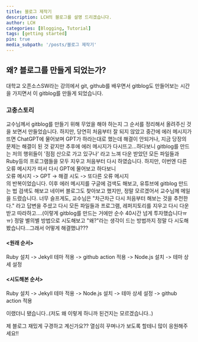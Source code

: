 ```yaml
---
title: 블로그 제작기
description: LCH의 블로그를 설명 드리겠습니다.
author: LCH
categories: [Blogging, Tutorial]
tags: [getting started]
pin: true
media_subpath: '/posts/블로그 제작기'
---
```


## 왜? 블로그를 만들게 되었는가?

대학교 오픈소스SW라는 강의에서 git, github를 배우면서 gitblog도 만들어보는 시간을 가지면서 이 gitblog를 만들게 되었습니다.

### 고충스토리
교수님께서 gitblog를 만들기 위해 무었을 해야 하는지 그 순서를 정리해서 올려주신 것을 보면서 만들었습니다. 
하지만, 당연히 처음부터 잘 되지 않았고 중간에 에러 메시지가 뜨면 ChatGPT에 물어보며 GPT가 하라는대로 했는데 해결이 안되거나, 지금 당장의 문제는 해결이 된 것 같지만 추후에 에러 메시지가 다시뜨고...하다보니 gitblog를 만드는 저의 행위들이 '점점 산으로 가고 있구나' 라고 느껴 다운 받았던 모든 파일들과 Ruby등의 프로그램들을 모두 지우고 처음부터 다시 하였습니다. 하지만, 이번엔 다른 오류 메시지가 떠서 다시 GPT에 물어보고 하다보니  
오류 메시지 -> GPT -> 해결 시도 -> 또다른 오류 메시지  
의 반복이었습니다. 이후 에러 메시지를 구글에 검색도 해보고, 유튜브에 gitblog 만드는 법 검색도 해보고 네이버 블로그도 찾아보고 했지만, 정말 모르겠어서 교수님께 메일을 드렸습니다. 너무 슬프게도, 교수님은 "차근차근 다시 처음부터 해보는 것을 추천한다." 라고 답변을 주셨고 다시 모든 파일들과 프로그램, 레퍼지토리를 지우고 다시 다운받고 따라하고....(이렇게 gitblog를 만드는 거에만 순수 40시간 넘게 투자했습니다ㅠㅠ) 정말 별의별 방법으로 시도해보고  "왜?"라는 생각이 드는 방법까지 정말 다 시도해봤습니다...그래서 어떻게 해결했냐???  

#### <원래 순서>
Ruby 설치 -> Jekyll 테마 적용 -> github action 적용 -> Node.js 설치 -> 테마 상세 설정  

#### <시도해본 순서>  
Ruby 설치 -> Jekyll 테마 적용 -> Node.js 설치 -> 테마 상세 설정 -> github action 적용  

이랬더니 됐습니다..(저도 왜 이렇게 하니까 된건지는 모르겠습니다..)  
  
제 블로그 재밌게 구경하고 계신가요??
열심히 꾸며나가 보도록 할테니 많이 응원해주세요!!  



